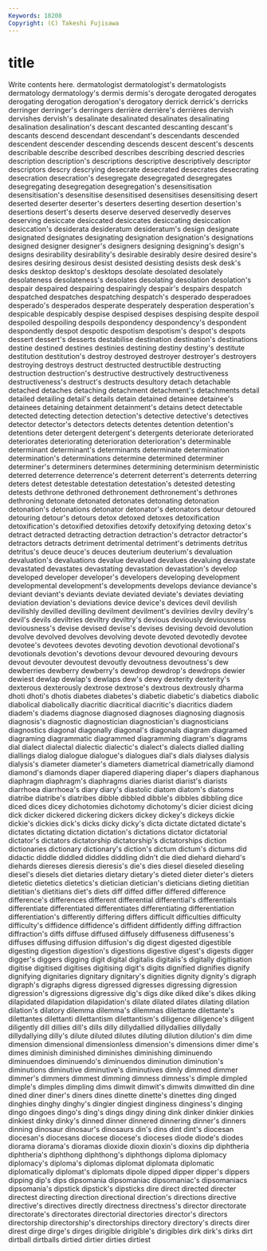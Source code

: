 ```yaml
---
Keywords: 18208 
Copyright: (C) Takeshi Fujisawa
---
```


# title

Write contents here.
 dermatologist
dermatologist's dermatologists dermatology dermatology's dermis dermis's derogate derogated derogates derogating
derogation derogation's derogatory derrick derrick's derricks derringer derringer's derringers derrière
derrière's derrières dervish dervishes dervish's desalinate desalinated desalinates desalinating desalination
desalination's descant descanted descanting descant's descants descend descendant descendant's descendants
descended descendent descender descending descends descent descent's descents describable describe
described describes describing descried descries description description's descriptions descriptive descriptively
descriptor descriptors descry descrying desecrate desecrated desecrates desecrating desecration desecration's
desegregate desegregated desegregates desegregating desegregation desegregation's desensitisation desensitisation's desensitise desensitised
desensitises desensitising desert deserted deserter deserter's deserters deserting desertion desertion's
desertions desert's deserts deserve deserved deservedly deserves deserving desiccate desiccated
desiccates desiccating desiccation desiccation's desiderata desideratum desideratum's design designate designated
designates designating designation designation's designations designed designer designer's designers designing
designing's design's designs desirability desirability's desirable desirably desire desired desire's
desires desiring desirous desist desisted desisting desists desk desk's desks
desktop desktop's desktops desolate desolated desolately desolateness desolateness's desolates desolating
desolation desolation's despair despaired despairing despairingly despair's despairs despatch despatched
despatches despatching despatch's desperado desperadoes desperado's desperados desperate desperately desperation
desperation's despicable despicably despise despised despises despising despite despoil despoiled
despoiling despoils despondency despondency's despondent despondently despot despotic despotism despotism's
despot's despots dessert dessert's desserts destabilise destination destination's destinations destine
destined destines destinies destining destiny destiny's destitute destitution destitution's destroy
destroyed destroyer destroyer's destroyers destroying destroys destruct destructed destructible destructing
destruction destruction's destructive destructively destructiveness destructiveness's destruct's destructs desultory detach
detachable detached detaches detaching detachment detachment's detachments detail detailed detailing
detail's details detain detained detainee detainee's detainees detaining detainment detainment's
detains detect detectable detected detecting detection detection's detective detective's detectives
detector detector's detectors detects detentes detention detention's detentions deter detergent
detergent's detergents deteriorate deteriorated deteriorates deteriorating deterioration deterioration's determinable determinant
determinant's determinants determinate determination determination's determinations determine determined determiner determiner's
determiners determines determining determinism deterministic deterred deterrence deterrence's deterrent deterrent's
deterrents deterring deters detest detestable detestation detestation's detested detesting detests
dethrone dethroned dethronement dethronement's dethrones dethroning detonate detonated detonates detonating
detonation detonation's detonations detonator detonator's detonators detour detoured detouring detour's
detours detox detoxed detoxes detoxification detoxification's detoxified detoxifies detoxify detoxifying
detoxing detox's detract detracted detracting detraction detraction's detractor detractor's detractors
detracts detriment detrimental detriment's detriments detritus detritus's deuce deuce's deuces
deuterium deuterium's devaluation devaluation's devaluations devalue devalued devalues devaluing devastate
devastated devastates devastating devastation devastation's develop developed developer developer's developers
developing development developmental development's developments develops deviance deviance's deviant deviant's
deviants deviate deviated deviate's deviates deviating deviation deviation's deviations device
device's devices devil devilish devilishly devilled devilling devilment devilment's devilries
devilry devilry's devil's devils deviltries deviltry deviltry's devious deviously deviousness
deviousness's devise devised devise's devises devising devoid devolution devolve devolved
devolves devolving devote devoted devotedly devotee devotee's devotees devotes devoting
devotion devotional devotional's devotionals devotion's devotions devour devoured devouring devours
devout devouter devoutest devoutly devoutness devoutness's dew dewberries dewberry dewberry's
dewdrop dewdrop's dewdrops dewier dewiest dewlap dewlap's dewlaps dew's dewy
dexterity dexterity's dexterous dexterously dextrose dextrose's dextrous dextrously dharma dhoti
dhoti's dhotis diabetes diabetes's diabetic diabetic's diabetics diabolic diabolical diabolically
diacritic diacritical diacritic's diacritics diadem diadem's diadems diagnose diagnosed diagnoses
diagnosing diagnosis diagnosis's diagnostic diagnostician diagnostician's diagnosticians diagnostics diagonal diagonally
diagonal's diagonals diagram diagramed diagraming diagrammatic diagrammed diagramming diagram's diagrams
dial dialect dialectal dialectic dialectic's dialect's dialects dialled dialling diallings
dialog dialogue dialogue's dialogues dial's dials dialyses dialysis dialysis's diameter
diameter's diameters diametrical diametrically diamond diamond's diamonds diaper diapered diapering
diaper's diapers diaphanous diaphragm diaphragm's diaphragms diaries diarist diarist's diarists
diarrhoea diarrhoea's diary diary's diastolic diatom diatom's diatoms diatribe diatribe's
diatribes dibble dibbled dibble's dibbles dibbling dice diced dices dicey
dichotomies dichotomy dichotomy's dicier diciest dicing dick dicker dickered dickering
dickers dickey dickey's dickeys dickie dickie's dickies dick's dicks dicky
dicky's dicta dictate dictated dictate's dictates dictating dictation dictation's dictations
dictator dictatorial dictator's dictators dictatorship dictatorship's dictatorships diction dictionaries dictionary
dictionary's diction's dictum dictum's dictums did didactic diddle diddled diddles
diddling didn't die died diehard diehard's diehards diereses dieresis dieresis's
die's dies diesel dieseled dieseling diesel's diesels diet dietaries dietary
dietary's dieted dieter dieter's dieters dietetic dietetics dietetics's dietician dietician's
dieticians dieting dietitian dietitian's dietitians diet's diets diff diffed differ
differed difference difference's differences different differential differential's differentials differentiate differentiated
differentiates differentiating differentiation differentiation's differently differing differs difficult difficulties difficulty
difficulty's diffidence diffidence's diffident diffidently diffing diffraction diffraction's diffs diffuse
diffused diffusely diffuseness diffuseness's diffuses diffusing diffusion diffusion's dig digest
digested digestible digesting digestion digestion's digestions digestive digest's digests digger
digger's diggers digging digit digital digitalis digitalis's digitally digitisation digitise
digitised digitises digitising digit's digits dignified dignifies dignify dignifying dignitaries
dignitary dignitary's dignities dignity dignity's digraph digraph's digraphs digress digressed
digresses digressing digression digression's digressions digressive dig's digs dike diked
dike's dikes diking dilapidated dilapidation dilapidation's dilate dilated dilates dilating
dilation dilation's dilatory dilemma dilemma's dilemmas dilettante dilettante's dilettantes dilettanti
dilettantism dilettantism's diligence diligence's diligent diligently dill dillies dill's dills
dilly dillydallied dillydallies dillydally dillydallying dilly's dilute diluted dilutes diluting
dilution dilution's dim dime dimension dimensional dimensionless dimension's dimensions dimer
dime's dimes diminish diminished diminishes diminishing diminuendo diminuendoes diminuendo's diminuendos
diminution diminution's diminutions diminutive diminutive's diminutives dimly dimmed dimmer dimmer's
dimmers dimmest dimming dimness dimness's dimple dimpled dimple's dimples dimpling
dims dimwit dimwit's dimwits dimwitted din dine dined diner diner's
diners dines dinette dinette's dinettes ding dinged dinghies dinghy dinghy's
dingier dingiest dinginess dinginess's dinging dingo dingoes dingo's ding's dings
dingy dining dink dinker dinkier dinkies dinkiest dinky dinky's dinned
dinner dinnered dinnering dinner's dinners dinning dinosaur dinosaur's dinosaurs din's
dins dint dint's diocesan diocesan's diocesans diocese diocese's dioceses diode
diode's diodes diorama diorama's dioramas dioxide dioxin dioxin's dioxins dip
diphtheria diphtheria's diphthong diphthong's diphthongs diploma diplomacy diplomacy's diploma's diplomas
diplomat diplomata diplomatic diplomatically diplomat's diplomats dipole dipped dipper dipper's
dippers dipping dip's dips dipsomania dipsomaniac dipsomaniac's dipsomaniacs dipsomania's dipstick
dipstick's dipsticks dire direct directed directer directest directing direction directional
direction's directions directive directive's directives directly directness directness's director directorate
directorate's directorates directorial directories director's directors directorship directorship's directorships directory
directory's directs direr direst dirge dirge's dirges dirigible dirigible's dirigibles
dirk dirk's dirks dirt dirtball dirtballs dirtied dirtier dirties dirtiest
